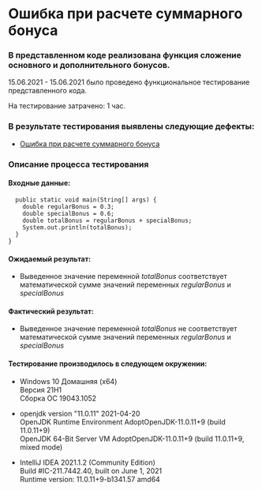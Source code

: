 # Ошибка при расчете суммарного бонуса

### В представленном коде реализована функция сложение основного и дополнительного бонусов.

15.06.2021 - 15.06.2021 было проведено функциональное тестирование представленного кода.

На тестирование затрачено: 1 час.

### В результате тестирования выявлены следующие дефекты:

* [Ошибка при расчете суммарного бонуса](https://github.com/leonidbeltsov/JavaTask2.2/issues/1)

### Описание процесса тестирования

#### Входные данные:

```public class Main {
  public static void main(String[] args) {
    double regularBonus = 0.3;
    double specialBonus = 0.6;
    double totalBonus = regularBonus + specialBonus;
    System.out.println(totalBonus);
  }
}
```
#### Ожидаемый результат:  

* Выведенное значение переменной *totalBonus* соответствует математической сумме значений переменных *regularBonus* и *specialBonus*

#### Фактический результат:
* Выведенное значение переменной *totalBonus* не соответствует математической сумме значений переменных *regularBonus* и *specialBonus*

#### Тестирование производилось в следующем окружении:
* Windows 10 Домашняя (x64)  
  Версия  21H1  
  Сборка ОС	19043.1052  

* openjdk version "11.0.11" 2021-04-20  
  OpenJDK Runtime Environment AdoptOpenJDK-11.0.11+9 (build 11.0.11+9)  
  OpenJDK 64-Bit Server VM AdoptOpenJDK-11.0.11+9 (build 11.0.11+9, mixed mode)  

* IntelliJ IDEA 2021.1.2 (Community Edition)  
  Build #IC-211.7442.40, built on June 1, 2021  
  Runtime version: 11.0.11+9-b1341.57 amd64
